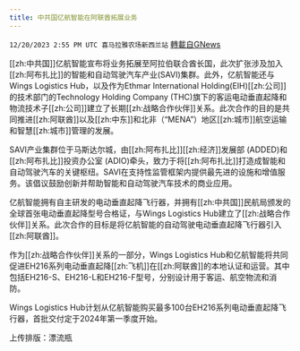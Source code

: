```yaml
---
title: 中共国亿航智能在阿联酋拓展业务
---
```

`12/20/2023 2:55 PM UTC 喜马拉雅农场新西兰站` [轉載自GNews](https://gnews.org/articles/2133051)

[[zh:中共国]]亿航智能宣布将业务拓展至阿拉伯联合酋长国，此次扩张涉及加入[[zh:阿布扎比]]的智能和自动驾驶汽车产业(SAVI)集群。此外，亿航智能还与Wings Logistics Hub，以及作为Ethmar International Holding(EIH)[[zh:公司]]的技术部门的Technology Holding Company (THC)旗下的客运电动垂直起降和物流技术子[[zh:公司]]建立了长期[[zh:战略合作伙伴]]关系。此次合作的目的是共同推进[[zh:阿联酋]]以及[[zh:中东]]和北非（“MENA”）地区[[zh:城市]]航空运输和智慧[[zh:城市]]管理的发展。

SAVI产业集群位于马斯达尔城，由[[zh:阿布扎比]][[zh:经济]]发展部 (ADDED)和[[zh:阿布扎比]]投资办公室 (ADIO)牵头，致力于将[[zh:阿布扎比]]打造成智能和自动驾驶汽车的关键枢纽。SAVI在支持性监管框架内提供最先进的设施和增值服务。该倡议鼓励创新并帮助智能和自动驾驶汽车技术的商业应用。

亿航智能拥有自主研发的电动垂直起降飞行器，并拥有[[zh:中共国]]民航局颁发的全球首张电动垂直起降型号合格证，与Wings Logistics Hub建立了[[zh:战略合作伙伴]]关系。此次合作的目标是将亿航智能的自动驾驶电动垂直起降飞行器引入[[zh:阿联酋]]。

作为[[zh:战略合作伙伴]]关系的一部分，Wings Logistics Hub和亿航智能将共同促进EH216系列电动垂直起降[[zh:飞机]]在[[zh:阿联酋]]的本地认证和运营。其中包括EH216-S、EH216-L和EH216-F型号，分别设计用于客运、航空物流和消防。

Wings Logistics Hub计划从亿航智能购买最多100台EH216系列电动垂直起降飞行器，首批交付定于2024年第一季度开始。

上传排版：漂流瓶
